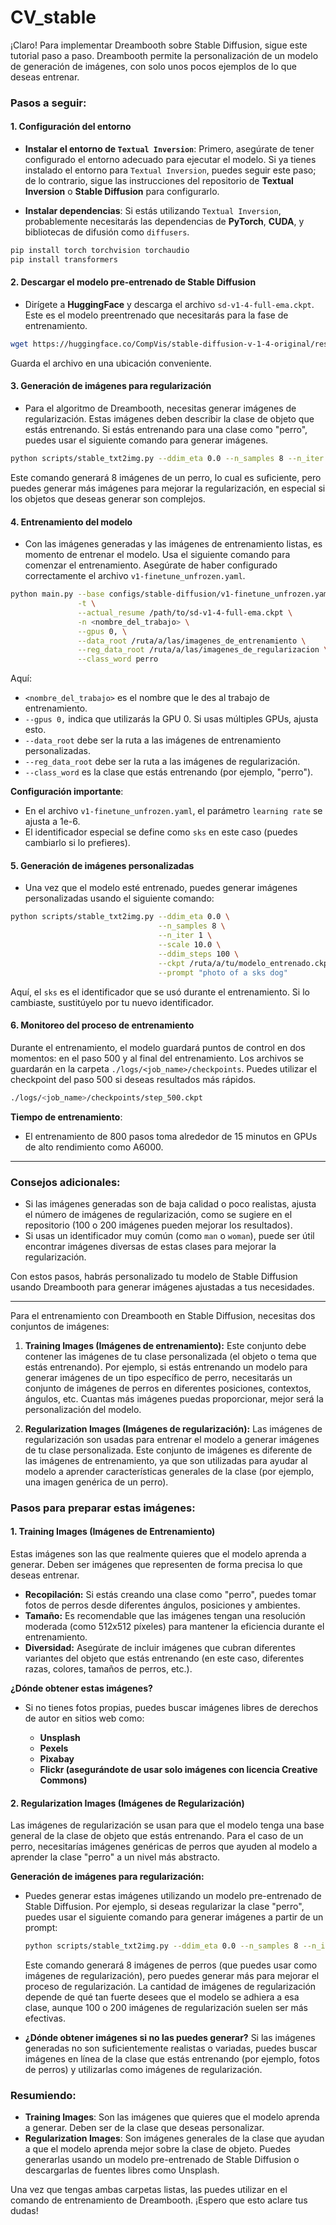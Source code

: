 # CV_stable
¡Claro! Para implementar Dreambooth sobre Stable Diffusion, sigue este tutorial paso a paso. Dreambooth permite la personalización de un modelo de generación de imágenes, con solo unos pocos ejemplos de lo que deseas entrenar.

### **Pasos a seguir:**

#### 1. **Configuración del entorno**

* **Instalar el entorno de `Textual Inversion`**: Primero, asegúrate de tener configurado el entorno adecuado para ejecutar el modelo. Si ya tienes instalado el entorno para `Textual Inversion`, puedes seguir este paso; de lo contrario, sigue las instrucciones del repositorio de **Textual Inversion** o **Stable Diffusion** para configurarlo.

* **Instalar dependencias**: Si estás utilizando `Textual Inversion`, probablemente necesitarás las dependencias de **PyTorch**, **CUDA**, y bibliotecas de difusión como `diffusers`.

```bash
pip install torch torchvision torchaudio
pip install transformers
```

#### 2. **Descargar el modelo pre-entrenado de Stable Diffusion**

* Dirígete a **HuggingFace** y descarga el archivo `sd-v1-4-full-ema.ckpt`. Este es el modelo preentrenado que necesitarás para la fase de entrenamiento.

```bash
wget https://huggingface.co/CompVis/stable-diffusion-v-1-4-original/resolve/main/sd-v1-4-full-ema.ckpt
```

Guarda el archivo en una ubicación conveniente.

#### 3. **Generación de imágenes para regularización**

* Para el algoritmo de Dreambooth, necesitas generar imágenes de regularización. Estas imágenes deben describir la clase de objeto que estás entrenando. Si estás entrenando para una clase como "perro", puedes usar el siguiente comando para generar imágenes.

```bash
python scripts/stable_txt2img.py --ddim_eta 0.0 --n_samples 8 --n_iter 1 --scale 10.0 --ddim_steps 50  --ckpt /path/to/sd-v1-4-full-ema.ckpt --prompt "a photo of a dog"
```

Este comando generará 8 imágenes de un perro, lo cual es suficiente, pero puedes generar más imágenes para mejorar la regularización, en especial si los objetos que deseas generar son complejos.

#### 4. **Entrenamiento del modelo**

* Con las imágenes generadas y las imágenes de entrenamiento listas, es momento de entrenar el modelo. Usa el siguiente comando para comenzar el entrenamiento. Asegúrate de haber configurado correctamente el archivo `v1-finetune_unfrozen.yaml`.

```bash
python main.py --base configs/stable-diffusion/v1-finetune_unfrozen.yaml \
               -t \
               --actual_resume /path/to/sd-v1-4-full-ema.ckpt \
               -n <nombre_del_trabajo> \
               --gpus 0, \
               --data_root /ruta/a/las/imagenes_de_entrenamiento \
               --reg_data_root /ruta/a/las/imagenes_de_regularizacion \
               --class_word perro
```

Aquí:

* `<nombre_del_trabajo>` es el nombre que le des al trabajo de entrenamiento.
* `--gpus 0,` indica que utilizarás la GPU 0. Si usas múltiples GPUs, ajusta esto.
* `--data_root` debe ser la ruta a las imágenes de entrenamiento personalizadas.
* `--reg_data_root` debe ser la ruta a las imágenes de regularización.
* `--class_word` es la clase que estás entrenando (por ejemplo, "perro").

**Configuración importante**:

* En el archivo `v1-finetune_unfrozen.yaml`, el parámetro `learning rate` se ajusta a 1e-6.
* El identificador especial se define como `sks` en este caso (puedes cambiarlo si lo prefieres).

#### 5. **Generación de imágenes personalizadas**

* Una vez que el modelo esté entrenado, puedes generar imágenes personalizadas usando el siguiente comando:

```bash
python scripts/stable_txt2img.py --ddim_eta 0.0 \
                                 --n_samples 8 \
                                 --n_iter 1 \
                                 --scale 10.0 \
                                 --ddim_steps 100 \
                                 --ckpt /ruta/a/tu/modelo_entrenado.ckpt \
                                 --prompt "photo of a sks dog"
```

Aquí, el `sks` es el identificador que se usó durante el entrenamiento. Si lo cambiaste, sustitúyelo por tu nuevo identificador.

#### 6. **Monitoreo del proceso de entrenamiento**

Durante el entrenamiento, el modelo guardará puntos de control en dos momentos: en el paso 500 y al final del entrenamiento. Los archivos se guardarán en la carpeta `./logs/<job_name>/checkpoints`. Puedes utilizar el checkpoint del paso 500 si deseas resultados más rápidos.

```bash
./logs/<job_name>/checkpoints/step_500.ckpt
```

**Tiempo de entrenamiento**:

* El entrenamiento de 800 pasos toma alrededor de 15 minutos en GPUs de alto rendimiento como A6000.

---

### **Consejos adicionales**:

* Si las imágenes generadas son de baja calidad o poco realistas, ajusta el número de imágenes de regularización, como se sugiere en el repositorio (100 o 200 imágenes pueden mejorar los resultados).
* Si usas un identificador muy común (como `man` o `woman`), puede ser útil encontrar imágenes diversas de estas clases para mejorar la regularización.

Con estos pasos, habrás personalizado tu modelo de Stable Diffusion usando Dreambooth para generar imágenes ajustadas a tus necesidades.


______________________________________
Para el entrenamiento con Dreambooth en Stable Diffusion, necesitas dos conjuntos de imágenes:

1. **Training Images (Imágenes de entrenamiento):**
   Este conjunto debe contener las imágenes de tu clase personalizada (el objeto o tema que estás entrenando). Por ejemplo, si estás entrenando un modelo para generar imágenes de un tipo específico de perro, necesitarás un conjunto de imágenes de perros en diferentes posiciones, contextos, ángulos, etc. Cuantas más imágenes puedas proporcionar, mejor será la personalización del modelo.

2. **Regularization Images (Imágenes de regularización):**
   Las imágenes de regularización son usadas para entrenar el modelo a generar imágenes de tu clase personalizada. Este conjunto de imágenes es diferente de las imágenes de entrenamiento, ya que son utilizadas para ayudar al modelo a aprender características generales de la clase (por ejemplo, una imagen genérica de un perro).

### **Pasos para preparar estas imágenes:**

#### 1. **Training Images (Imágenes de Entrenamiento)**

Estas imágenes son las que realmente quieres que el modelo aprenda a generar. Deben ser imágenes que representen de forma precisa lo que deseas entrenar.

* **Recopilación:** Si estás creando una clase como "perro", puedes tomar fotos de perros desde diferentes ángulos, posiciones y ambientes.
* **Tamaño:** Es recomendable que las imágenes tengan una resolución moderada (como 512x512 píxeles) para mantener la eficiencia durante el entrenamiento.
* **Diversidad:** Asegúrate de incluir imágenes que cubran diferentes variantes del objeto que estás entrenando (en este caso, diferentes razas, colores, tamaños de perros, etc.).

**¿Dónde obtener estas imágenes?**

* Si no tienes fotos propias, puedes buscar imágenes libres de derechos de autor en sitios web como:

  * **Unsplash**
  * **Pexels**
  * **Pixabay**
  * **Flickr (asegurándote de usar solo imágenes con licencia Creative Commons)**

#### 2. **Regularization Images (Imágenes de Regularización)**

Las imágenes de regularización se usan para que el modelo tenga una base general de la clase de objeto que estás entrenando. Para el caso de un perro, necesitarías imágenes genéricas de perros que ayuden al modelo a aprender la clase "perro" a un nivel más abstracto.

**Generación de imágenes para regularización:**

* Puedes generar estas imágenes utilizando un modelo pre-entrenado de Stable Diffusion. Por ejemplo, si deseas regularizar la clase "perro", puedes usar el siguiente comando para generar imágenes a partir de un prompt:

  ```bash
  python scripts/stable_txt2img.py --ddim_eta 0.0 --n_samples 8 --n_iter 1 --scale 10.0 --ddim_steps 50 --ckpt /path/to/sd-v1-4-full-ema.ckpt --prompt "a photo of a dog"
  ```

  Este comando generará 8 imágenes de perros (que puedes usar como imágenes de regularización), pero puedes generar más para mejorar el proceso de regularización. La cantidad de imágenes de regularización depende de qué tan fuerte desees que el modelo se adhiera a esa clase, aunque 100 o 200 imágenes de regularización suelen ser más efectivas.

* **¿Dónde obtener imágenes si no las puedes generar?**
  Si las imágenes generadas no son suficientemente realistas o variadas, puedes buscar imágenes en línea de la clase que estás entrenando (por ejemplo, fotos de perros) y utilizarlas como imágenes de regularización.

### **Resumiendo:**

* **Training Images**: Son las imágenes que quieres que el modelo aprenda a generar. Deben ser de la clase que deseas personalizar.
* **Regularization Images**: Son imágenes generales de la clase que ayudan a que el modelo aprenda mejor sobre la clase de objeto. Puedes generarlas usando un modelo pre-entrenado de Stable Diffusion o descargarlas de fuentes libres como Unsplash.

Una vez que tengas ambas carpetas listas, las puedes utilizar en el comando de entrenamiento de Dreambooth. ¡Espero que esto aclare tus dudas!

